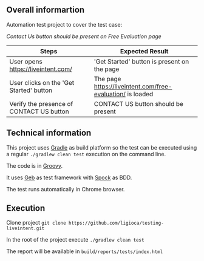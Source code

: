 ## Overall informartion

Automation test project to cover the test case:

*Contact Us button should be present on Free Evaluation page*

Steps | Expected Result
--------- | ------
User opens https://liveintent.com/     | 'Get Started' button is present on the page
User clicks on the 'Get Started' button    | The page https://liveintent.com/free-evaluation/ is loaded
Verify the presence of CONTACT US button    | CONTACT US button should be present

## Technical information

This project uses [Gradle](https://gradle.org/) as build platform so the test can be executed using a regular `./gradlew clean test` execution on the command line.

The code is in [Groovy](http://groovy-lang.org/).

It uses [Geb](http://www.gebish.org/) as test framework with [Spock](http://spockframework.org/) as BDD.

The test runs automatically in Chrome browser.

## Execution

Clone project
`git clone https://github.com/ligioca/testing-liveintent.git`

In the root of the project execute
`./gradlew clean test`

The report will be available in `build/reports/tests/index.html`

